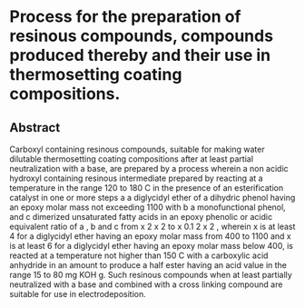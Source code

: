 # Process for the preparation of resinous compounds, compounds produced thereby and their use in thermosetting coating compositions.

## Abstract
Carboxyl containing resinous compounds, suitable for making water dilutable thermosetting coating compositions after at least partial neutralization with a base, are prepared by a process wherein a non acidic hydroxyl containing resinous intermediate prepared by reacting at a temperature in the range 120 to 180 C in the presence of an esterification catalyst in one or more steps a a diglycidyl ether of a dihydric phenol having an epoxy molar mass not exceeding 1100 with b a monofunctional phenol, and c dimerized unsaturated fatty acids in an epoxy phenolic or acidic equivalent ratio of a , b and c from x 2 x 2 to x 0.1 2 x 2 , wherein x is at least 4 for a diglycidyl ether having an epoxy molar mass from 400 to 1100 and x is at least 6 for a diglycidyl ether having an epoxy molar mass below 400, is reacted at a temperature not higher than 150 C with a carboxylic acid anhydride in an amount to produce a half ester having an acid value in the range 15 to 80 mg KOH g. Such resinous compounds when at least partially neutralized with a base and combined with a cross linking compound are suitable for use in electrodeposition.